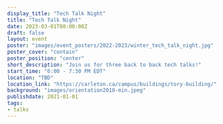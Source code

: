 ```yaml
---
display_title: "Tech Talk Night"
title: "Tech Talk Night"
date: 2023-03-01T00:00:00Z
draft: false
layout: event
poster: "images/event_posters/2022-2023/winter_tech_talk_night.jpg"
poster_cover: "contain"
poster_position: "center"
short_description: "Join us for three back to back tech talks!"
start_time: "6:00 - 7:30 PM EDT"
location: "TBD"
location_link: "https://carleton.ca/campus/buildings/tory-building/"
background: "images/orientation2018-min.jpeg"
publishdate: 2021-01-01
tags:
- talks
---
```

